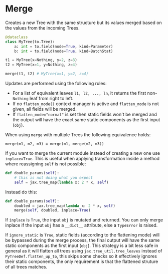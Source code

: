 # Merge

Creates a new Tree with the same structure but its values merged based on the values from the incoming Trees. 

```python
@dataclass
class MyTree(to.Tree):
    a: int = to.field(node=True, kind=Parameter)
    b: int = to.field(node=True, kind=BatchStat)

t1 = MyTree(x=Nothing, y=2, z=3)
t2 = MyTree(x=1, y=Nothing, z=4)

merge(t1, t2) # MyTree(x=1, y=2, z=4)
```

Updates are performed using the following rules:

* For a list of equivalent leaves `l1, l2, ..., ln`, it returns the first non-`Nothing` leaf from right to left.
* If no `flatten_mode()` context manager is active and `flatten_mode` is not given, all fields will be merged.
* If `flatten_mode="normal"` is set then static fields won't be merged and the output will have the exact same static components as the first input (`obj`).

When using `merge` with multiple Trees the following equivalence holds:

```
merge(m1, m2, m3) = merge(m1, merge(m2, m3))
```

If you want to merge the current module instead of creating a new one use `inplace=True`. This is useful when applying transformation inside a method where reassigning `self` is not possible:

```python
def double_params(self):
    # this is not doing what you expect
    self = jax.tree_map(lambda x: 2 * x, self)
```
Instead do this:

```python
def double_params(self):
    doubled = jax.tree_map(lambda x: 2 * x, self)
    merge(self, doubled, inplace=True)
```

If `inplace` is `True`, the input `obj` is mutated and returned. You can only merge inplace if the input `obj` has a `__dict__` attribute, else a `TypeError` is raised.

If `ignore_static` is `True`, static fields (according to the flattening mode) will be bypassed during the merge process, the final output will have the same static components as the first input (`obj`). This strategy is a bit less safe in general as it will flatten all trees using `jax.tree_util.tree_leaves` instead of `PyTreeDef.flatten_up_to`, this skips some checks so it effectively ignores their static components, the only requirement is that the flattened struture of all trees matches.
